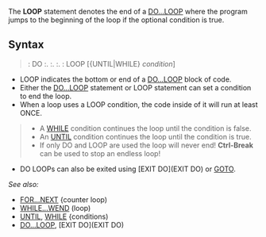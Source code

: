 The **LOOP** statement denotes the end of a [DO...LOOP](DO...LOOP) where the program jumps to the beginning of the loop if the optional condition is true. 


## Syntax

> : DO
> :.
> :.
> :.
> : LOOP [{UNTIL|WHILE} *condition*]


* LOOP indicates the bottom or end of a [DO...LOOP](DO...LOOP) block of code. 
* Either the [DO...LOOP](DO...LOOP) statement or LOOP statement can set a condition to end the loop.
* When a loop uses a LOOP condition, the code inside of it will run at least ONCE.
>  * A [WHILE](WHILE) condition continues the loop until the condition is false. 
>  * An [UNTIL](UNTIL) condition continues the loop until the condition is true.
>  * If only DO and LOOP are used the loop will never end! **Ctrl-Break** can be used to stop an endless loop!
* DO LOOPs can also be exited using [EXIT DO](EXIT DO) or [GOTO](GOTO).


*See also:* 
* [FOR...NEXT](FOR...NEXT) {counter loop)
* [WHILE...WEND](WHILE...WEND) (loop)
* [UNTIL](UNTIL), [WHILE](WHILE) {conditions)
* [DO...LOOP](DO...LOOP), [EXIT DO](EXIT DO)




